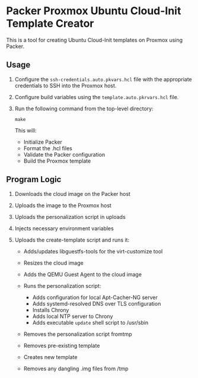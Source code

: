 # Packer Proxmox Ubuntu Cloud-Init Template Creator

This is a tool for creating Ubuntu Cloud-Init templates on Proxmox using Packer.

## Usage

1. Configure the `ssh-credentials.auto.pkvars.hcl` file with the appropriate credentials to SSH into the Proxmox host.

2. Configure build variables using the `template.auto.pkrvars.hcl` file.

2. Run the following command from the top-level directory:

   ```console
   make
   ```

   This will:

   - Initialize Packer
   - Format the .hcl files
   - Validate the Packer configuration
   - Build the Proxmox template

## Program Logic

1. Downloads the cloud image on the Packer host
2. Uploads the image to the Proxmox host
3. Uploads the personalization script in uploads
4. Injects necessary environment variables
5. Uploads the create-template script and runs it:

   - Adds/updates libguestfs-tools for the virt-customize tool
   - Resizes the cloud image
   - Adds the QEMU Guest Agent to the cloud image
   - Runs the personalization script:

     - Adds configuration for local Apt-Cacher-NG server
     - Adds systemd-resolved DNS over TLS configuration
     - Installs Chrony
     - Adds local NTP server to Chrony
     - Adds executable `update` shell script to /usr/sbin

   - Removes the personalization script fromtmp
   - Removes pre-existing template
   - Creates new template
   - Removes any dangling .img files from /tmp
